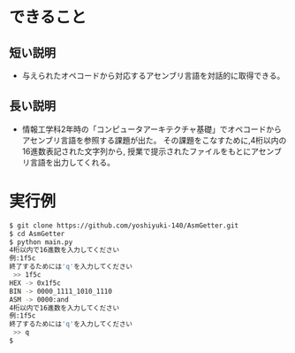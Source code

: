 
# できること

## 短い説明
- 与えられたオペコードから対応するアセンブリ言語を対話的に取得できる。

## 長い説明
- 情報工学科2年時の「コンピュータアーキテクチャ基礎」でオペコードからアセンブリ言語を参照する課題が出た。
その課題をこなすために,4桁以内の16進数表記された文字列から,
授業で提示されたファイルをもとにアセンブリ言語を出力してくれる。

# 実行例

```bash
$ git clone https://github.com/yoshiyuki-140/AsmGetter.git
$ cd AsmGetter
$ python main.py
4桁以内で16進数を入力してください
例:1f5c
終了するためには'q'を入力してください
 >> 1f5c
HEX -> 0x1f5c
BIN -> 0000_1111_1010_1110
ASM -> 0000:and
4桁以内で16進数を入力してください
例:1f5c
終了するためには'q'を入力してください
 >> q
$ 
```